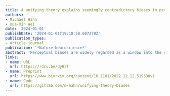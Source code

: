 ```yaml
---
title: A unifying theory explains seemingly contradictory biases in perceptual estimation
authors:
- Michael Hahn
- Xue-Xin Wei
date: '2024-01-01'
publishDate: '2024-01-01T19:18:58.607378Z'
publication_types:
- article-journal
publication: '*Nature Neuroscience*'
abstract: 'Perceptual biases are widely regarded as a window into the computational principles underlying human perception. To understand these biases, previous work has proposed a number of conceptually different and even seemingly contradicting ingredients, including attraction to a Bayesian prior, repulsion from the prior due to efficient coding, and central tendency effects on a bounded range. We present a unifying Bayesian theory of biases in perceptual estimation. We theoretically demonstrate an additive decomposition of perceptual biases into attraction to a prior, repulsion away from regions with high encoding precision, and regression away from the boundary. The results reveal a simple and universal rule for predicting the direction of perceptual biases. Our theory accounts for, and leads to new understandings of biases in the perception of a variety of stimulus attributes, including orientation, color, and magnitude.'
links:
- name: URL
  url: https://rdcu.be/dyHzf
- name: Preprint
  url: https://www.biorxiv.org/content/10.1101/2022.12.12.519538v1
- name: Code
  url: https://gitlab.com/m-hahn/unifying-theory-biases
---
```

